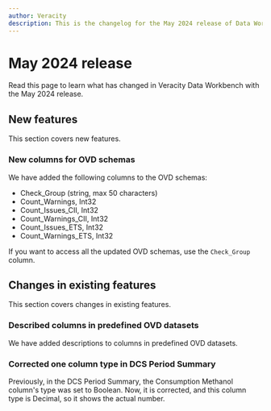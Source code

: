 ```yaml
---
author: Veracity
description: This is the changelog for the May 2024 release of Data Workbench.
---
```


# May 2024 release
Read this page to learn what has changed in Veracity Data Workbench with the May 2024 release.

## New features
This section covers new features.

### New columns for OVD schemas
We have added the following columns to the OVD schemas:
* Check_Group (string, max 50 characters)
* Count_Warnings, Int32
* Count_Issues_CII, Int32
* Count_Warnings_CII, Int32
* Count_Issues_ETS, Int32
* Count_Warnings_ETS, Int32

If you want to access all the updated OVD schemas, use the `Check_Group` column.

## Changes in existing features
This section covers changes in existing features.

### Described columns in predefined OVD datasets
We have added descriptions to columns in predefined OVD datasets.

### Corrected one column type in DCS Period Summary
Previously, in the DCS Period Summary, the Consumption Methanol column's type was set to Boolean. Now, it is corrected, and this column type is Decimal, so it shows the actual number.
